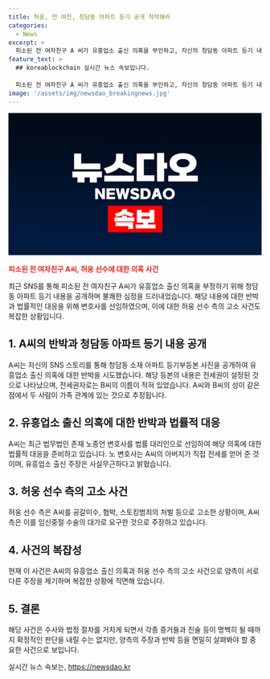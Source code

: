 ```yaml
---
title: 허웅, 전 여친, 청담동 아파트 등기 공개 작작해라
categories:
  - News
excerpt: >
  피소된 전 여자친구 A 씨가 유흥업소 출신 의혹을 부인하고, 자신의 청담동 아파트 등기 내용을 SNS에 공개하여 의혹을 반박했다. 해당 등본에는 본인과 B 씨의 성이 같아 가족 관계로 추정되며, 변호사를 선임하여 의혹에 대응할 것을 밝혔다. 반면, 프로농구 선수 허웅 측은 A 씨를 공갈미수 등으로 고소하고, 임신을 이유로 3억 원을 요구했다는 주장을 하고 있다. A 씨 측은 해당 금액은 임신중절 수술의 대가로 제시된 것이며, 이후 돈을 받을 의사가 없다고 주장했다.
feature_text: >
  ## koreablockchain 실시간 뉴스 속보입니다.

  피소된 전 여자친구 A 씨가 유흥업소 출신 의혹을 부인하고, 자신의 청담동 아파트 등기 내용을 SNS에 공개하여 의혹을 반박했다. 해당 등본에는 본인과 B 씨의 성이 같아 가족 관계로 추정되며, 변호사를 선임하여 의혹에 대응할 것을 밝혔다. 반면, 프로농구 선수 허웅 측은 A 씨를 공갈미수 등으로 고소하고, 임신을 이유로 3억 원을 요구했다는 주장을 하고 있다. A 씨 측은 해당 금액은 임신중절 수술의 대가로 제시된 것이며, 이후 돈을 받을 의사가 없다고 주장했다.
image: '/assets/img/newsdao_breakingnews.jpg'
---
```


<p><img src="/assets/img/newsdao_breakingnews.jpg" alt="koreablockchain 속보" /></p>

<p><b><span style="color: #ee2323;">피소된 전 여자친구 A씨, 허웅 선수에 대한 의혹 사건</span></b></p>

<p data-ke-size="size16">최근 SNS를 통해 피소된 전 여자친구 A씨가 유흥업소 출신 의혹을 부정하기 위해 청담동 아파트 등기 내용을 공개하며 불쾌한 심정을 드러내었습니다. 해당 내용에 대한 반박과 법률적인 대응을 위해 변호사를 선임하였으며, 이에 대한 허웅 선수 측의 고소 사건도 복잡한 상황입니다.</p>

<h2 data-ke-size="size26">1. A씨의 반박과 청담동 아파트 등기 내용 공개</h2>

<p data-ke-size="size16">A씨는 자신의 SNS 스토리를 통해 청담동 소재 아파트 등기부등본 사진을 공개하여 유흥업소 출신 의혹에 대한 반박을 시도했습니다. 해당 등본의 내용은 전세권이 설정된 것으로 나타났으며, 전세권자로는 B씨의 이름이 적혀 있었습니다. A씨와 B씨의 성이 같은 점에서 두 사람이 가족 관계에 있는 것으로 추정됩니다.</p>

<h2 data-ke-size="size26">2. 유흥업소 출신 의혹에 대한 반박과 법률적 대응</h2>

<p data-ke-size="size16">A씨는 최근 법무법인 존재 노종언 변호사를 법률 대리인으로 선임하여 해당 의혹에 대한 법률적 대응을 준비하고 있습니다. 노 변호사는 A씨의 아버지가 직접 전세를 얻어 준 것이며, 유흥업소 출신 주장은 사실무근하다고 밝혔습니다.</p>

<h2 data-ke-size="size26">3. 허웅 선수 측의 고소 사건</h2>

<p data-ke-size="size16">허웅 선수 측은 A씨를 공갈미수, 협박, 스토킹범죄의 처벌 등으로 고소한 상황이며, A씨 측은 이를 임신중절 수술의 대가로 요구한 것으로 주장하고 있습니다.</p>

<h2 data-ke-size="size26">4. 사건의 복잡성</h2>

<p data-ke-size="size16">현재 이 사건은 A씨의 유흥업소 출신 의혹과 허웅 선수 측의 고소 사건으로 양측이 서로 다른 주장을 제기하며 복잡한 상황에 직면해 있습니다.</p>

<h2 data-ke-size="size26">5. 결론</h2>

<p data-ke-size="size16">해당 사건은 수사와 법정 절차를 거치게 되면서 각종 증거들과 진술 등이 명백히 될 때까지 확정적인 판단을 내릴 수는 없지만, 양측의 주장과 반박 등을 면밀히 살펴봐야 할 중요한 사건으로 보입니다.</p>
실시간 뉴스 속보는, <a href="https://newsdao.kr" rel="dofollow">https://newsdao.kr</a>


